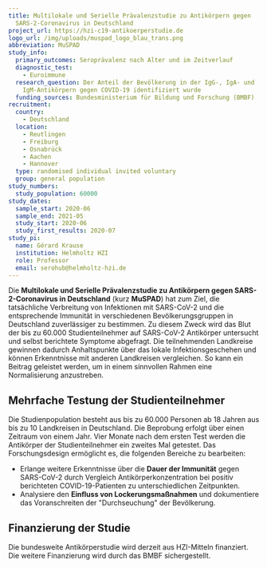 ```yaml
---
title: Multilokale und Serielle Prävalenzstudie zu Antikörpern gegen
  SARS-2-Coronavirus in Deutschland
project_url: https://hzi-c19-antikoerperstudie.de
logo_url: /img/uploads/muspad_logo_blau_trans.png
abbreviation: MuSPAD
study_info:
  primary_outcomes: Seroprävalenz nach Alter und im Zeitverlauf
  diagnostic_test: 
    - Euroimmune
  research_question: Der Anteil der Bevölkerung in der IgG-, IgA- und
    IgM-Antikörpern gegen COVID-19 identifiziert wurde
  funding_sources: Bundesministerium für Bildung und Forschung (BMBF)
recruitment:
  country:
    - Deutschland
  location:
    - Reutlingen
    - Freiburg
    - Osnabrück
    - Aachen
    - Hannover
  type: randomised individual invited voluntary
  group: general population
study_numbers:
  study_population: 60000
study_dates:
  sample_start: 2020-06
  sample_end: 2021-05
  study_start: 2020-06
  study_first_results: 2020-07
study_pi:
  name: Gérard Krause
  institution: Helmholtz HZI
  role: Professor
  email: serohub@helmholtz-hzi.de
---
```

Die **Multilokale und Serielle Prävalenzstudie zu Antikörpern gegen SARS-2-Coronavirus in Deutschland** (kurz **MuSPAD**) hat zum Ziel, die tatsächliche Verbreitung von Infektionen mit SARS-CoV-2 und die entsprechende Immunität in verschiedenen Bevölkerungsgruppen in Deutschland zuverlässiger zu bestimmen. Zu diesem Zweck wird das Blut der bis zu 60.000 Studienteilnehmer auf SARS-CoV-2 Antikörper untersucht und selbst berichtete Symptome abgefragt. Die teilnehmenden Landkreise gewinnen dadurch Anhaltspunkte über das lokale Infektionsgeschehen und können Erkenntnisse mit anderen Landkreisen vergleichen. So kann ein Beitrag geleistet werden, um in einem sinnvollen Rahmen eine Normalisierung anzustreben.

## Mehrfache Testung der Studienteilnehmer
Die Studienpopulation besteht aus bis zu 60.000 Personen ab 18 Jahren aus bis zu 10 Landkreisen in Deutschland. Die Beprobung erfolgt über einen Zeitraum von einem Jahr. Vier Monate nach dem ersten Test werden die Antikörper der Studienteilnehmer ein zweites Mal getestet. Das Forschungsdesign ermöglicht es, die folgenden Bereiche zu bearbeiten:

- Erlange weitere Erkenntnisse über die **Dauer der Immunität** gegen SARS-CoV-2 durch Vergleich Antikörperkonzentration bei positiv berichteten COVID-19-Patienten zu unterschiedlichen Zeitpunkten.
- Analysiere den **Einfluss von Lockerungsmaßnahmen** und dokumentiere das Voranschreiten der "Durchseuchung" der Bevölkerung.

## Finanzierung der Studie
Die bundesweite Antikörperstudie wird derzeit aus HZI-Mitteln finanziert. Die weitere Finanzierung wird durch das BMBF sichergestellt.
